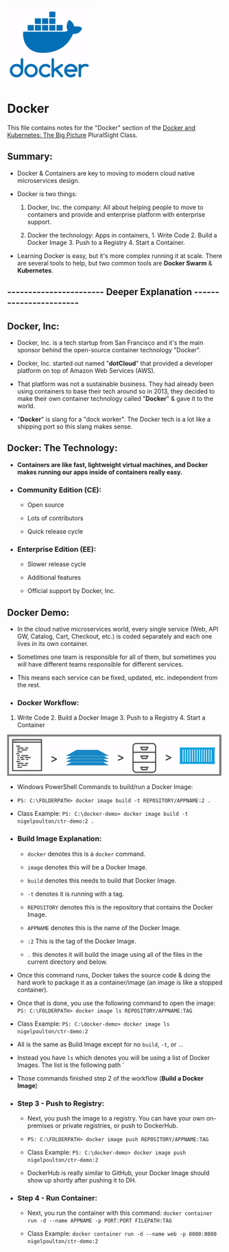 ![Docker Logo](/images/docker-logo.png)

# Docker

This file contains notes for the "Docker" section of the [Docker and Kubernetes: The Big Picture](https://app.pluralsight.com/library/courses/docker-kubernetes-big-picture/table-of-contents) PluralSight Class.

## Summary&colon;

- Docker & Containers are key to moving to modern cloud native microservices design.

- Docker is two things:
  1. Docker, Inc. the company: All about helping people to move to containers and provide and enterprise platform with enterprise support.

  2. Docker the technology: Apps in containers, 1. Write Code 2. Build a Docker Image 3. Push to a Registry 4. Start a Container.

- Learning Docker is easy, but it's more complex running it at scale. There are several tools to help, but two common tools are **Docker Swarm** & **Kubernetes**.

## ----------------------- Deeper Explanation -----------------------

## Docker, Inc&colon;

- Docker, Inc. is a tech startup from San Francisco and it's the main sponsor behind the open-source container technology "Docker".

- Docker, Inc. started out named "**dotCloud**" that provided a developer platform on top of Amazon Web Services (AWS).

- That platform was not a sustainable business. They had already been using containers to base their tech around so in 2013, they decided to make their own container technology called "**Docker**" & gave it to the world.

- "**Docker**" is slang for a "dock worker". The Docker tech is a lot like a shipping port so this slang makes sense.

## Docker: The Technology&colon;

- **Containers are like fast, lightweight virtual machines, and Docker makes running our apps inside of containers really easy.**

- ### Community Edition (CE)&colon;

  - Open source

  - Lots of contributors

  - Quick release cycle

- ### Enterprise Edition (EE)&colon;

  - Slower release cycle

  - Additional features

  - Official support by Docker, Inc.

## Docker Demo&colon;

- In the cloud native microservices world, every single service (Web, API GW, Catalog, Cart, Checkout, etc.) is coded separately and each one lives in its own container.

- Sometimes one team is responsible for all of them, but sometimes you will have different teams responsible for different services.

- This means each service can be fixed, updated, etc. independent from the rest.

- ### Docker Workflow&colon;

1. Write Code 2. Build a Docker Image 3. Push to a Registry 4. Start a Container

![Docker Workflow](/images/docker-workflow.png)

- Windows PowerShell Commands to build/run a Docker Image:

- `PS: C:\FOLDERPATH> docker image build -t REPOSITORY/APPNAME:2 .`

- Class Example: `PS: C:\docker-demo> docker image build -t nigelpoulton/ctr-demo:2 .`

- ### Build Image Explanation&colon;

  - `docker` denotes this is a `docker` command.

  - `image` denotes this will be a Docker Image.

  - `build` denotes this needs to build that Docker Image.

  - `-t` denotes it is running with a tag.

  - `REPOSITORY` denotes this is the repository that contains the Docker Image.

  - `APPNAME` denotes this is the name of the Docker Image.

  - `:2` This is the tag of the Docker Image.

  - `.` this denotes it will build the image using all of the files in the current directory and below.

- Once this command runs, Docker takes the source code & doing the hard work to package it as a container/image (an image is like a stopped container).

- Once that is done, you use the following command to open the image: `PS: C:\FOLDERPATH> docker image ls REPOSITORY/APPNAME:TAG`

- Class Example: `PS: C:\docker-demo> docker image ls nigelpoulton/ctr-demo:2`

- All is the same as Build Image except for no `build`, `-t`, or `.`.

- Instead you have `ls` which denotes you will be using a list of Docker Images. The list is the following path `

- Those commands finished step 2 of the workflow (**Build a Docker Image**)

- ### Step 3 - Push to Registry&colon;

  - Next, you push the image to a registry. You can have your own on-premises or private registries, or push to DockerHub.

  - `PS: C:\FOLDERPATH> docker image push REPOSITORY/APPNAME:TAG`

  - Class Example: `PS: C:\docker-demo> docker image push nigelpoulton/ctr-demo:2`

  - DockerHub is really similar to GitHub, your Docker Image should show up shortly after pushing it to DH.

- ### Step 4 - Run Container&colon;

  - Next, you run the container with this command: `docker container run -d --name APPNAME -p PORT:PORT FILEPATH:TAG`

  - Class Example: `docker container run -d --name web -p 8080:8080 nigelpoulton/ctr-demo:2`
